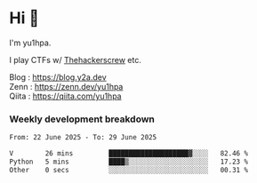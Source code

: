 # Hi 👋

I'm yu1hpa.

I play CTFs w/ [Thehackerscrew](https://www.thehackerscrew.team/) etc.

Blog : https://blog.y2a.dev  
Zenn : https://zenn.dev/yu1hpa  
Qiita : https://qiita.com/yu1hpa  

### Weekly development breakdown

<!--START_SECTION:waka-->

```txt
From: 22 June 2025 - To: 29 June 2025

V        26 mins         ████████████████████▓░░░░   82.46 %
Python   5 mins          ████▒░░░░░░░░░░░░░░░░░░░░   17.23 %
Other    0 secs          ░░░░░░░░░░░░░░░░░░░░░░░░░   00.31 %
```

<!--END_SECTION:waka-->

